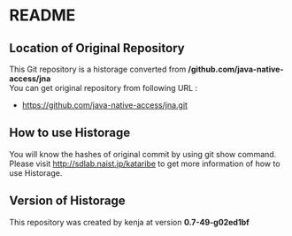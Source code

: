 # README
## Location of Original Repository
This Git repository is a historage converted from **/github.com/java-native-access/jna**  
You can get original repository from following URL :

- https://github.com/java-native-access/jna.git

## How to use Historage
You will know the hashes of original commit by using git show command.  
Please visit <http://sdlab.naist.jp/kataribe> to get more information of how to use Historage.

## Version of Historage
This repository was created by kenja at version **0.7-49-g02ed1bf**
